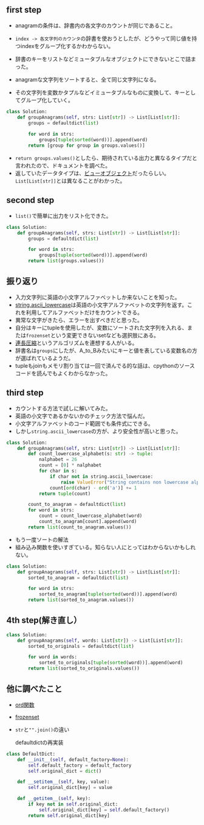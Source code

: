 ## first step

- anagramの条件は、辞書内の各文字のカウントが同じであること。
- `index -> 各文字列のカウンタ`の辞書を使おうとしたが、どうやって同じ値を持つindexをグループ化するかわからない。
- 辞書のキーをリストなどミュータブルなオブジェクトにできないとこで詰まった。


- anagramな文字列をソートすると、全て同じ文字列になる。
- その文字列を変数かタプルなどイミュータブルなものに変換して、キーとしてグループ化していく。

```python
class Solution:
    def groupAnagrams(self, strs: List[str]) -> List[List[str]]:
        groups = defaultdict(list)
        
        for word in strs:
            groups[tuple(sorted(word))].append(word)
        return [group for group in groups.values()]
```

- `return groups.values()`としたら、期待されている出力と異なるタイプだと言われたので、ドキュメントを調べた。
- 返していたデータタイプは、[ビューオブジェクト](https://docs.python.org/ja/3.13/library/stdtypes.html#dictionary-view-objects)だったらしい。`List[List[str]]`とは異なることがわかった。

## second step

- `list()`で簡単に出力をリスト化できた。

```python
class Solution:
    def groupAnagrams(self, strs: List[str]) -> List[List[str]]:
        groups = defaultdict(list)

        for word in strs:
            groups[tuple(sorted(word))].append(word)
        return list(groups.values())
```

## 振り返り

- 入力文字列に英語の小文字アルファベットしか来ないことを知った。
 - [string.ascii_lowercase](https://docs.python.org/3/library/string.html#string.ascii_lowercase)は英語の小文字アルファベットの文字列を返す。これを利用してアルファベットだけをカウントできる。
 - 異常な文字がきたら、エラーを出すべきだと思った。
- 自分はキーにtupleを使用したが、変数にソートされた文字列を入れる、または`frozenset`という変更できないsetなども選択肢にある。
- [連長圧縮](https://ja.wikipedia.org/wiki/%E9%80%A3%E9%95%B7%E5%9C%A7%E7%B8%AE)というアルゴリズムを連想する人がいる。
- 辞書名は`groups`にしたが、A_to_Bみたいにキーと値を表している変数名の方が選ばれているようだ。
- tupleもjoinもメモリ割り当ては一回で済んでる的な話は、cpythonのソースコードを読んでもよくわからなかった。


## third step

- カウントする方法で試しに解いてみた。
- 英語の小文字であるかないかのチェック方法で悩んだ。
- 小文字アルファベットのコード範囲でも条件式にできる。
- しかし`string.ascii_lowercase`の方が、より安全性が高いと思った。

```python
class Solution:
    def groupAnagrams(self, strs: List[str]) -> List[List[str]]:
        def count_lowercase_alphabet(s: str) -> tuple:
            nalphabet = 26
            count = [0] * nalphabet
            for char in s:
                if char not in string.ascii_lowercase:
                    raise ValueError("String contains non lowercase alphabet character")
                count[ord(char) - ord('a')] += 1
            return tuple(count)

        count_to_anagram = defaultdict(list)
        for word in strs:
            count = count_lowercase_alphabet(word)
            count_to_anagram[count].append(word)
        return list(count_to_anagram.values())
```

- もう一度ソートの解法
- 組み込み関数を使いすぎている。知らない人にとってはわからないかもしれない。

```python
class Solution:
    def groupAnagrams(self, strs: List[str]) -> List[List[str]]:
        sorted_to_anagram = defaultdict(list)

        for word in strs:
            sorted_to_anagram[tuple(sorted(word))].append(word)
        return list(sorted_to_anagram.values())
```


## 4th step(解き直し）

```python
class Solution:
    def groupAnagrams(self, words: List[str]) -> List[List[str]]:
        sorted_to_originals = defaultdict(list)

        for word in words:
            sorted_to_originals[tuple(sorted(word))].append(word)
        return list(sorted_to_originals.values())
```


## 他に調べたこと

- [ord関数](https://docs.python.org/3/library/functions.html#ord)
- [frozenset](https://docs.python.org/3/library/stdtypes.html#frozenset)
- `str`と`"".join()`の違い


  defaultdictの再実装

```python  
class DefaultDict:
    def __init__(self, default_factory=None):
        self.default_factory = default_factory
        self.original_dict = dict()

    def __setitem__(self, key, value):
        self.original_dict[key] = value

    def __getitem__(self, key):
        if key not in self.original_dict:
            self.original_dict[key] = self.default_factory()
        return self.original_dict[key]
  ```
